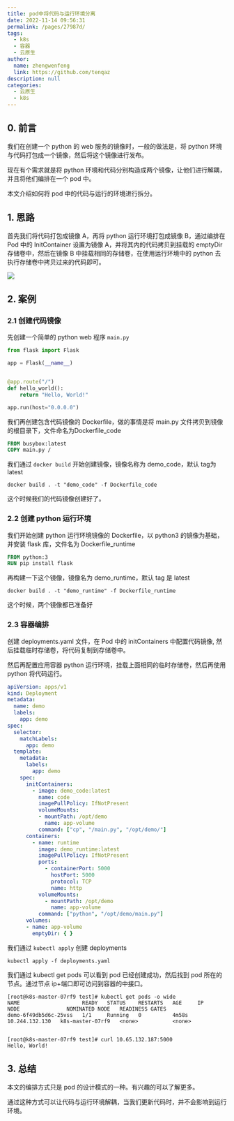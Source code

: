 ```yaml
---
title: pod中将代码与运行环境分离
date: 2022-11-14 09:56:31
permalink: /pages/27987d/
tags: 
  - k8s
  - 容器
  - 云原生
author: 
  name: zhengwenfeng
  link: https://github.com/tenqaz
description: null
categories: 
  - 云原生
  - k8s
---
```



## 0. 前言

我们在创建一个 python 的 web 服务的镜像时，一般的做法是，将 python 环境与代码打包成一个镜像，然后将这个镜像进行发布。

现在有个需求就是将 python 环境和代码分别构造成两个镜像，让他们进行解耦，并且将他们编排在一个 pod 中。

本文介绍如何将 pod 中的代码与运行的环境进行拆分。

## 1. 思路

首先我们将代码打包成镜像 A，再将 python 运行环境打包成镜像 B，通过编排在 Pod 中的 InitContainer 设置为镜像 A，并将其内的代码拷贝到挂载的 emptyDir 存储卷中，然后在镜像 B 中挂载相同的存储卷，在使用运行环境中的 python 去执行存储卷中拷贝过来的代码即可。

![](https://gcore.jsdelivr.net/gh/tenqaz/BLOG-CDN@main/20221114095752.png)


## 2. 案例

### 2.1 创建代码镜像

先创建一个简单的 python web 程序 `main.py`

```python
from flask import Flask

app = Flask(__name__)


@app.route("/")
def hello_world():
    return "Hello, World!"

app.run(host="0.0.0.0")
```

我们再创建包含代码镜像的 Dockerfile，做的事情是将 main.py 文件拷贝到镜像的根目录下，文件命名为Dockerfile_code
```dockerfile
FROM busybox:latest
COPY main.py /
```

我们通过 `docker build` 开始创建镜像，镜像名称为 demo_code，默认 tag为 latest
```shell
docker build . -t "demo_code" -f Dockerfile_code
```

这个时候我们的代码镜像创建好了。

### 2.2 创建 python 运行环境

我们开始创建 python 运行环境镜像的 Dockerfile，以 python3 的镜像为基础，并安装 flask 库，文件名为 Dockerfile_runtime
```dockerfile
FROM python:3
RUN pip install flask
```


再构建一下这个镜像，镜像名为 demo_runtime，默认 tag 是 latest
```shell
docker build . -t "demo_runtime" -f Dockerfile_runtime
```

这个时候，两个镜像都已准备好

### 2.3 容器编排

创建 deployments.yaml 文件，在 Pod 中的 initContainers 中配置代码镜像, 然后挂载临时存储卷，将代码复制到存储卷中。

然后再配置应用容器 python 运行环境，挂载上面相同的临时存储卷，然后再使用 python 将代码运行。

```yaml
apiVersion: apps/v1
kind: Deployment
metadata:
  name: demo
  labels:
    app: demo
spec:
  selector:
    matchLabels:
      app: demo
  template:
    metadata:
      labels:
        app: demo
    spec:
      initContainers:
        - image: demo_code:latest
          name: code
          imagePullPolicy: IfNotPresent
          volumeMounts:
          - mountPath: /opt/demo
            name: app-volume
          command: ["cp", "/main.py", "/opt/demo/"]
      containers:
        - name: runtime
          image: demo_runtime:latest
          imagePullPolicy: IfNotPresent
          ports:
            - containerPort: 5000
              hostPort: 5000
              protocol: TCP
              name: http
          volumeMounts:
            - mountPath: /opt/demo
              name: app-volume
          command: ["python", "/opt/demo/main.py"]
      volumes:
      - name: app-volume
        emptyDir: { }
```

我们通过 `kubectl apply` 创建 deployments
```shell
kubectl apply -f deployments.yaml
```

我们通过 kubectl get pods 可以看到 pod 已经创建成功，然后找到 pod 所在的节点。通过节点 ip+端口即可访问到容器的中接口。
```shell
[root@k8s-master-07rf9 test]# kubectl get pods -o wide
NAME                    READY   STATUS    RESTARTS   AGE     IP               NODE               NOMINATED NODE   READINESS GATES
demo-6f49db5d6c-25vss   1/1     Running   0          4m58s   10.244.132.130   k8s-master-07rf9   <none>           <none>


[root@k8s-master-07rf9 test]# curl 10.65.132.187:5000
Hello, World!
```



## 3. 总结

本文的编排方式只是 pod 的设计模式的一种。有兴趣的可以了解更多。

通过这种方式可以让代码与运行环境解耦，当我们更新代码时，并不会影响到运行环境。